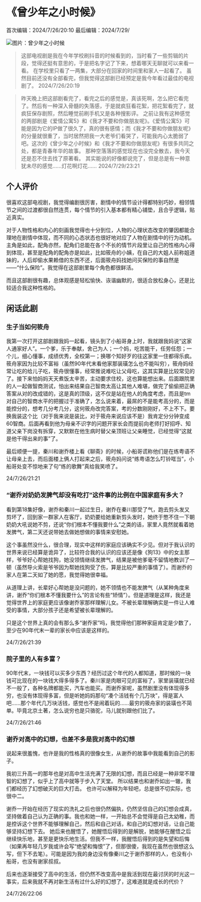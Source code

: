 # 《曾少年之小时候》
首次编辑：2024/7/26/20:10
最后编辑：2024/7/29/

![图片：曾少年之小时候](../media/image/article/曾少年之小时候.jpg)

> 这部电视剧是我在今年学校刷抖音的时候看到的，当时看了一些剪辑的片段，觉得还挺有意思的，于是把名字记了下来，想着哪天无聊就可以来看一看。
> 在学校里只看了一两集，大部分在回家的时间里和家人一起看了。
> 虽然目前还没有全部看完，但我觉得这部剧已经预定是我今年看过最佳的电视剧了。
> 2024/7/26/20:19

> 昨天晚上把这部剧看完了，看完之后的感觉是，真该死啊，怎么把它看完了。然后有一种深入骨髓的失落感，于是就疯狂看花絮，把花絮看完了，就疯狂保存剧照，然后睡觉前刷手机又是各种搜影评。
> 之前让我有这种感觉的两部剧是《爱情公寓5》和《我才不要和你做朋友呢》。《爱情公寓5》可能是因为它的IP做了很久了，真的很有感情；而《我才不要和你做朋友呢》的分量就很重了，当时居然把我一大老爷们看哭了，可能我内心太脆弱了吧。这次的《曾少年之小时候》和《我才不要和你做朋友呢》有很多共同之处，都是青春年华的故事。
> 那种空落落的感觉现在也没完全散去，我今天还是忍不住去找了原著看。
> 其实能说的好像都说完了，但是总是有一种意犹未尽的感觉……灯花啊灯花……
> 2024/7/29/23:21

## 个人评价
很喜欢这部电视剧，我觉得编剧很厉害，剧情中的情节设计得都特别巧妙，相邻情节之间的过渡都很自然连贯，每个情节的引入基本都有精心铺垫，且合乎逻辑，贴近真实。

对于人物性格和内心的刻画我觉得也十分到位，人物的心理状态改变的肇因都能合理地在剧情中体现，而不同的心态状态也很好地对应了人物在剧情中的行为动机。主角是如此，配角亦然，配角们总能在各个不长的情节片段里让自己的性格内心得到体现，甚至是配角的配角亦是如此，比如筱舟的小姨，在自己的大姐人前称姐道妹的，人后却偷水果赖借的东西不还，后面筱舟妈找她问买保险的事自然是——“什么保险”。我觉得在这部剧里每个角色都很鲜活。

而且这部剧很有趣，总体观感是轻松愉快、诙谐幽默的，很适合放松身心，还是比较适合我这种性格的。

## 闲话此剧
### 生子当如何筱舟
我第一次打开这部剧跟我妈一起看，镜头到了小船哥身上时，我就跟我妈说“这家人通家好人”。一个爹，乐于奉献，舍己为人；一个妈，吃苦能干，任劳任怨；一个儿，细心懂事，成绩优秀，全校第一；换哪个知好歹的往这家里一住都得乐疯。
筱舟家因为比较不富裕（虽然90年代末看他家那装璜怎么也不能叫穷），筱舟妈经常让吃的给儿子吃，筱舟很懂事，经常推说难吃让父母吃，这其实算是比较常见的了。接下来怕妈妈天天煮饭太辛苦，主动要求住校，这也算能想出来。后面跟院里的人一起做智商测试，怕出来结果自己智商太高让其他人难堪，做完了偷偷把正确答案从对的改成错的，这是真的顶级，这不仅是站在他人的角度考虑，而且是tm对自己的智商水平的把握过于准确了，怎么说来着，最屌的不是能考高分的，而是能控分的，想考几分考几分，这何筱舟改完答案，考的分数刚刚好，不上不下。要换我装这个比（对于我来说是装比，对于筱舟来说应该不是）我肯定分分钟变成60智商。后面再看到他为母亲不识字的问题开家长会而提前向老师打好招呼、知道父亲下岗没有拆穿，又默默在他生病时替父亲顶班让父亲睡觉，已经觉得“这就是他干得出来的事”了。

最后顺便一提，秦川和谢乔楼上看《聊斋》的时候，小船哥谎称他们是在练粤语不让母亲上去，而后面楼上俩人打起来之后，筱舟妈问说“练粤语怎么叮铃哐当”，小船哥处变不惊地来了句“练的歌舞”真给我笑喷了。

24/7/26/21:21

### “谢乔对奶奶发脾气却没有吃打”这件事的比例在中国家庭有多大？
看到第18集好像，谢乔和秦川一起过生日，谢乔在秦川那受了气，跑去剪头发又剪坏了，回到家一群家人在客厅，奶奶要给她重新剪头发时，她终于憋不住一下朝奶奶大吼说她不剪，还说“你们根本不懂我要什么”之类的话，家里人竟然就看着她发脾气，第二天还说带她去做她想做的事情来安慰她。

这个事虽然没什么，很合理，现实中这样的家庭应该确实不少见。但对于我认识的世界来说已经算是诡异了，比较符合我的认识的应该还是像《狗13》中的女主那样，爷爷好心帮她找狗，她没领情继续发脾气，结果是被他爹毫不留情地教训了一顿（虽然导火索是爷爷因为帮她找狗受了伤，算是比较严重的事情了）。而谢乔的家人在第二天如了她的愿，我觉得她很幸福。

从道理上讲，长辈好心帮她是没问题的，她不领情也不能发脾气（从某种角度来讲，谢乔“你们根本不懂我要什么”的言论有些“矫情”）。但是道理是这样，我还是觉得世界上的家庭更应该像谢乔家那样理解儿女。不被长辈理解确实是一件让人难受的事情，大部分孩子还是希望被长辈理解的。

只是这个世界上真的会有那么多“谢乔家”吗，我觉得他们那种家庭肯定是少数了，至少在90年代末一辈的家长中应该是这样的。

24/7/26/21:39

### 院子里的人有多富？
90年代末，一块钱可以买多少东西？经历过这个年代的人都知道，那时候的一块钱可比现在的一块钱大得多得多了。秦川家是肉眼可见的富裕了，家里装璜就已经不一般了，各种名牌都能买，汽车也能买。而谢乔家呢，虽然剧里没有体现得多穷，也没有体现得多富，但是听她妈妈那句“凑个活钱有个几万块”，得是富人吧……那个年代几万块活钱，感觉也不是闹着玩的……最穷的筱舟家的装璜也不简单。毕竟北京土著，怎么说穷也是只骆驼，马儿就别跟他们比了。

24/7/26/21:46

### 谢乔对高中的幻想，也差不多是我对高中的幻想
说起来很羞愧，也许是我的性格真的很像女生，从谢乔的故事中我能看到自己的影子。

我初三升高一的那年也是对高中生活充满了无限的幻想，而且已经是一种非常不理智的幻想了，似乎上了高中就等于步入了天堂。
所以结果也和谢乔如出一辙，我们都经历了幻想破灭的巨大打击。
也许可以解释为年轻吧，总是很不切实际，也很中二。

谢乔一开始在经历了现实的洗礼之后也很仍然偏执，仍然坚信自己的幻想会成真，坚持做着自己认为正确的事。我也和她一样，一开始总不会觉得是自己太幼稚，而是控诉这个世界不能够理解自己，然后和自己对话，和自己的幻想对话，让自己能够坚持幻想下去。
她后来也醒悟了，她醒悟后得到的是解脱，她能够在醒悟之后继续快乐地，甚至是更快乐地生活。但我不一样，我醒悟后得到的是失望和后悔（如果再年轻几岁我或许会写“绝望和悔恨”了，但那很傻，我现在虽然也很想这么写，但下不去笔）。可能是因为我的身边没有像秦川之于谢乔那样的人，也没有小船哥，也没有谢家叔叔。

后来也逐渐接受了高中的生活，但仍然不改变高中是我活到现在最讨厌的时光这一事实，后来我就不再对新生活有过什么好的幻想了，这难道就是成长的代价？

24/7/26/22:06